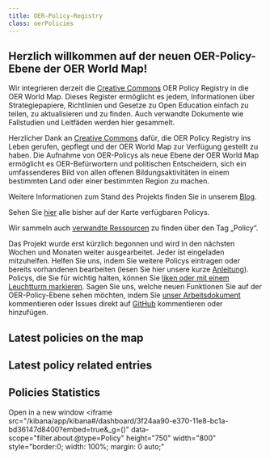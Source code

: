 ```yaml
---
title: OER-Policy-Registry
class: oerPolicies
---
```

## Herzlich willkommen auf der neuen OER-Policy-Ebene der OER World Map!

Wir integrieren derzeit die [Creative Commons](https://creativecommons.org/) OER Policy Registry in die OER World Map. Dieses Register ermöglicht es jedem, Informationen über Strategiepapiere, Richtlinien und Gesetze zu Open Education einfach zu teilen, zu aktualisieren und zu finden. Auch verwandte Dokumente wie Fallstudien und Leitfäden werden hier gesammelt.

Herzlicher Dank an [Creative Commons](https://creativecommons.org/) dafür, die OER Policy Registry ins Leben gerufen, gepflegt und der OER World Map zur Verfügung gestellt zu haben. Die Aufnahme von OER-Policys als neue Ebene der OER World Map ermöglicht es OER-Befürwortern und politischen Entscheidern, sich ein umfassenderes Bild von allen offenen Bildungsaktivitäten in einem bestimmten Land oder einer bestimmten Region zu machen.

Weitere Informationen zum Stand des Projekts finden Sie in unserem [Blog](https://oerworldmap.wordpress.com/2018/10/11/moving-the-oer-policy-registry-to-the-oer-world-map).

Sehen Sie [hier](https://oerworldmap.org/resource/?filter.about.additionalType.@id=https%3A%2F%2Foerworldmap.org%2Fassets%2Fjson%2Fpublications.json%23policy) alle bisher auf der Karte verfügbaren Policys.

Wir sammeln auch [verwandte Ressourcen](https://oerworldmap.org/resource/?filter.about.keywords=policy&size=20) zu finden über den Tag „Policy“.

Das Projekt wurde erst kürzlich begonnen und wird in den nächsten Wochen und Monaten weiter ausgearbeitet. Jeder ist eingeladen mitzuhelfen. Helfen Sie uns, indem Sie weitere Policys eintragen oder bereits vorhandenen bearbeiten (lesen Sie hier unsere kurze [Anleitung](https://github.com/hbz/oerworldmap/issues/1615)). Policys, die Sie für wichtig halten, können Sie [liken oder mit einem Leuchtturm markieren](https://oerworldmap.wordpress.com/2017/11/27/identifying-lighthouses/). Sagen Sie uns, welche neuen Funktionen Sie auf der OER-Policy-Ebene sehen möchten, indem Sie [unser Arbeitsdokument](https://docs.google.com/document/d/1qDb1jfGXWQQwjLTFX9myfqS7DbHYD3YzlgoGiHQgfhc/edit?usp=sharing) kommentieren oder Issues direkt auf [GitHub](https://github.com/hbz/oerworldmap/milestone/23) kommentieren oder hinzufügen.

## Latest policies on the map

<div data-inject-feed>
</div>

## Latest policy related entries

<div data-inject-policy-related>
</div>

## Policies Statistics

<a data-inject-newwindowlink> Open in a new window </a> <iframe
  src="/kibana/app/kibana#/dashboard/3f24aa90-e370-11e8-bc1a-bd36147d8400?embed=true&_g=()"
  data-scope="filter.about.@type=Policy"
  height="750"
  width="800"
  style="border:0; width: 100%; margin: 0 auto;"
></iframe>